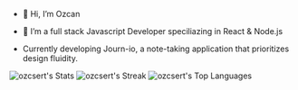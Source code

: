 - 👋 Hi, I’m Ozcan

- 🌱 I’m a full stack Javascript Developer speciliazing in React & Node.js

-  Currently developing Journ-io, a note-taking application that prioritizes design fluidity.




  ![ozcsert's Stats](https://github-readme-stats.vercel.app/api?username=ozcsert&theme=shades-of-purple&show_icons=true&hide_border=true&count_private=true)
                ![ozcsert's Streak](https://github-readme-streak-stats.herokuapp.com/?user=ozcsert&theme=shades-of-purple&hide_border=true)
                                     ![ozcsert's Top Languages](https://github-readme-stats.vercel.app/api/top-langs/?username=ozcsert&theme=shades-of-purple&show_icons=true&hide_border=true&layout=compact)
